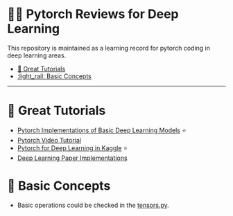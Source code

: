 

<!-- omit in toc -->
# :running_man: Pytorch Reviews for Deep Learning
This repository is maintained as a learning record for pytorch coding in deep learning areas.

- [:corn: Great Tutorials](#corn-great-tutorials)
- [:light\_rail: Basic Concepts](#light_rail-basic-concepts)
  
---
# :corn: Great Tutorials

- [Pytorch Implementations of Basic Deep Learning Models](https://github.com/yunjey/pytorch-tutorial) :star:
- [Pytorch Video Tutorial](https://github.com/patrickloeber/pytorchTutorial)
- [Pytorch for Deep Learning in Kaggle](https://www.kaggle.com/code/kanncaa1/pytorch-tutorial-for-deep-learning-lovers) :star:
- [Deep Learning Paper Implementations](https://github.com/labmlai/annotated_deep_learning_paper_implementations)

# :light_rail: Basic Concepts

- Basic operations could be checked in the [tensors.py](./pytorch/tensors.py).